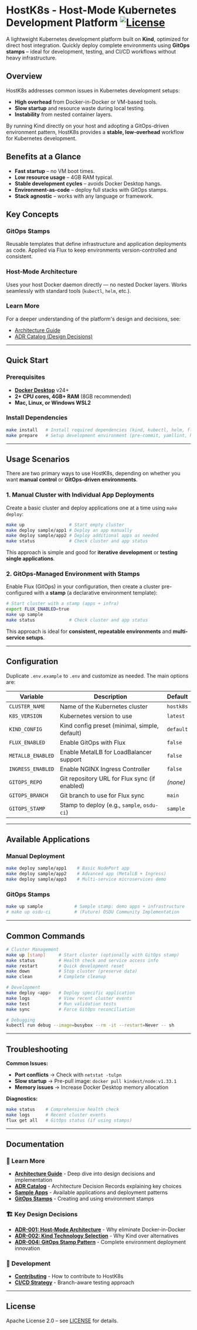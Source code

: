 # HostK8s - Host-Mode Kubernetes Development Platform [![License](https://img.shields.io/badge/License-Apache_2.0-blue.svg)](LICENSE)

A lightweight Kubernetes development platform built on **Kind**, optimized for direct host integration. Quickly deploy complete environments using **GitOps stamps** – ideal for development, testing, and CI/CD workflows without heavy infrastructure.

## Overview

HostK8s addresses common issues in Kubernetes development setups:

* **High overhead** from Docker-in-Docker or VM-based tools.
* **Slow startup** and resource waste during local testing.
* **Instability** from nested container layers.

By running Kind directly on your host and adopting a GitOps-driven environment pattern, HostK8s provides a **stable, low-overhead** workflow for Kubernetes development.

## Benefits at a Glance

* **Fast startup** – no VM boot times.
* **Low resource usage** – 4GB RAM typical.
* **Stable development cycles** – avoids Docker Desktop hangs.
* **Environment-as-code** – deploy full stacks with GitOps stamps.
* **Stack agnostic** – works with any language or framework.

## Key Concepts

### GitOps Stamps

Reusable templates that define infrastructure and application deployments as code. Applied via Flux to keep environments version-controlled and consistent.

### Host-Mode Architecture

Uses your host Docker daemon directly — no nested Docker layers. Works seamlessly with standard tools (`kubectl`, `helm`, etc.).

### Learn More

For a deeper understanding of the platform's design and decisions, see:

* [Architecture Guide](docs/architecture.md)
* [ADR Catalog (Design Decisions)](docs/adr/README.md)

---

## Quick Start

### Prerequisites

* **[Docker Desktop](https://docs.docker.com/get-docker/)** v24+
* **2+ CPU cores, 4GB+ RAM** (8GB recommended)
* **Mac, Linux, or Windows WSL2**

### Install Dependencies

```bash
make install   # Install required dependencies (kind, kubectl, helm, flux)
make prepare   # Setup development environment (pre-commit, yamllint, hooks)
```

---

## Usage Scenarios

There are two primary ways to use HostK8s, depending on whether you want **manual control** or **GitOps-driven environments**.

### 1. Manual Cluster with Individual App Deployments

Create a basic cluster and deploy applications one at a time using `make deploy`:

```bash
make up                 # Start empty cluster
make deploy sample/app1 # Deploy an app manually
make deploy sample/app2 # Deploy additional apps as needed
make status             # Check cluster and app status
```

This approach is simple and good for **iterative development** or **testing single applications**.

### 2. GitOps-Managed Environment with Stamps

Enable Flux (GitOps) in your configuration, then create a cluster pre-configured with a **stamp** (a declarative environment template):

```bash
# Start cluster with a stamp (apps + infra)
export FLUX_ENABLED=true
make up sample
make status             # Check cluster and app status
```

This approach is ideal for **consistent, repeatable environments** and **multi-service setups**.

---

## Configuration

Duplicate `.env.example` to `.env` and customize as needed. The main options are:

| Variable          | Description                                   | Default   |
| ----------------- | --------------------------------------------- | --------- |
| `CLUSTER_NAME`    | Name of the Kubernetes cluster                | `hostk8s` |
| `K8S_VERSION`     | Kubernetes version to use                     | `latest`  |
| `KIND_CONFIG`     | Kind config preset (minimal, simple, default) | `default` |
| `FLUX_ENABLED`    | Enable GitOps with Flux                       | `false`   |
| `METALLB_ENABLED` | Enable MetalLB for LoadBalancer support       | `false`   |
| `INGRESS_ENABLED` | Enable NGINX Ingress Controller               | `false`   |
| `GITOPS_REPO`     | Git repository URL for Flux sync (if enabled) | *(none)*  |
| `GITOPS_BRANCH`   | Git branch to use for Flux sync               | `main`    |
| `GITOPS_STAMP`    | Stamp to deploy (e.g., `sample`, `osdu-ci`)   | `sample`  |

---

## Available Applications

### Manual Deployment
```bash
make deploy sample/app1    # Basic NodePort app
make deploy sample/app2    # Advanced app (MetalLB + Ingress)
make deploy sample/app3    # Multi-service microservices demo
```

### GitOps Stamps
```bash
make up sample            # Sample stamp: demo apps + infrastructure
# make up osdu-ci         # (Future) OSDU Community Implementation
```

---

## Common Commands

```bash
# Cluster Management
make up [stamp]     # Start cluster (optionally with GitOps stamp)
make status         # Health check and service access info
make restart        # Quick development reset
make down           # Stop cluster (preserve data)
make clean          # Complete cleanup

# Development
make deploy <app>   # Deploy specific application
make logs           # View recent cluster events
make test           # Run validation tests
make sync           # Force GitOps reconciliation

# Debugging
kubectl run debug --image=busybox --rm -it --restart=Never -- sh
```

---

## Troubleshooting

**Common Issues:**
- **Port conflicts** → Check with `netstat -tulpn`
- **Slow startup** → Pre-pull image: `docker pull kindest/node:v1.33.1`
- **Memory issues** → Increase Docker Desktop memory allocation

**Diagnostics:**
```bash
make status    # Comprehensive health check
make logs      # Recent cluster events
flux get all   # GitOps status (if using stamps)
```

---

## Documentation

### 📖 Learn More
- **[Architecture Guide](docs/architecture.md)** - Deep dive into design decisions and implementation
- **[ADR Catalog](docs/adr/README.md)** - Architecture Decision Records explaining key choices
- **[Sample Apps](software/apps/README.md)** - Available applications and deployment patterns
- **[GitOps Stamps](software/stamp/README.md)** - Creating and using environment stamps

### 🏗️ Key Design Decisions
- **[ADR-001: Host-Mode Architecture](docs/adr/001-host-mode-architecture.md)** - Why eliminate Docker-in-Docker
- **[ADR-002: Kind Technology Selection](docs/adr/002-kind-technology-selection.md)** - Why Kind over alternatives
- **[ADR-004: GitOps Stamp Pattern](docs/adr/004-gitops-stamp-pattern.md)** - Complete environment deployment innovation

### 🔧 Development
- **[Contributing](CONTRIBUTING.md)** - How to contribute to HostK8s
- **[CI/CD Strategy](docs/adr/005-hybrid-ci-cd-strategy.md)** - Branch-aware testing approach

---

## License

Apache License 2.0 – see [LICENSE](LICENSE) for details.
